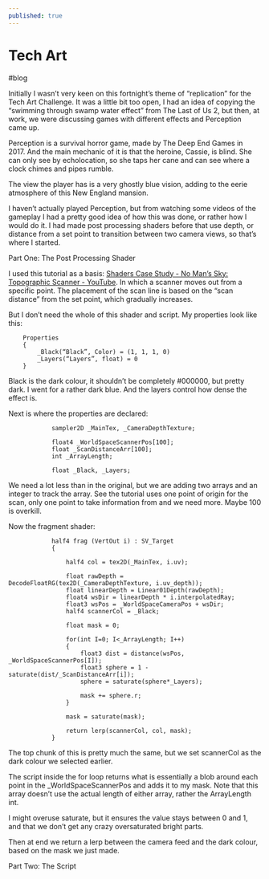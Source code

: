 ```yaml
---
published: true
---
```

# Tech Art
#blog


Initially I wasn’t very keen on this fortnight’s theme of “replication” for the Tech Art Challenge. It was a little bit too open, I had an idea of copying the “swimming through swamp water effect” from The Last of Us 2, but then, at work, we were discussing games with different effects and Perception came up.

Perception is a survival horror game, made by The Deep End Games in 2017. And the main mechanic of it is that the heroine, Cassie, is blind. She can only see by echolocation, so she taps her cane and can see where a clock chimes and pipes rumble.

The view the player has is a very ghostly blue vision, adding to the eerie atmosphere of this New England mansion.

I haven’t actually played Perception, but from watching some videos of the gameplay I had a pretty good idea of how this was done, or rather how I would do it. I had made post processing shaders before that use depth, or distance from a set point to transition between two camera views, so that’s where I started.

Part One: The Post Processing Shader

I used this tutorial as a basis: [Shaders Case Study - No Man’s Sky: Topographic Scanner - YouTube](https://www.youtube.com/watch?v=OKoNp2RqE9A). In which a scanner moves out from a specific point. The placement of the scan line is based on the “scan distance” from the set point, which gradually increases.

But I don’t need the whole of this shader and script. My properties look like this:

~~~
    Properties
    {
        _Black(“Black”, Color) = (1, 1, 1, 0)
        _Layers(“Layers”, float) = 0
    }
~~~

Black is the dark colour, it shouldn’t be completely #000000, but pretty dark. I went for a rather dark blue. And the layers control how dense the effect is.

Next is where the properties are declared:
~~~
            sampler2D _MainTex, _CameraDepthTexture;

            float4 _WorldSpaceScannerPos[100];
            float _ScanDistanceArr[100];
            int _ArrayLength;

            float _Black, _Layers;
~~~

We need a lot less than in the original, but we are adding two arrays and an integer to track the array. See the tutorial uses one point of origin for the scan, only one point to take information from and we need more. Maybe 100 is overkill.

Now the fragment shader:


~~~
            half4 frag (VertOut i) : SV_Target
            {

                half4 col = tex2D(_MainTex, i.uv);

                float rawDepth = DecodeFloatRG(tex2D(_CameraDepthTexture, i.uv_depth));
                float linearDepth = Linear01Depth(rawDepth);
                float4 wsDir = linearDepth * i.interpolatedRay;
                float3 wsPos = _WorldSpaceCameraPos + wsDir;
                half4 scannerCol = _Black;

                float mask = 0;

                for(int I=0; I<_ArrayLength; I++)
                {
                    float3 dist = distance(wsPos, _WorldSpaceScannerPos[I]);
                    float3 sphere = 1 - saturate(dist/_ScanDistanceArr[i]);
                    sphere = saturate(sphere*_Layers);

                    mask += sphere.r;
                }

                mask = saturate(mask);

                return lerp(scannerCol, col, mask);
            }

~~~

The top chunk of this is pretty much the same, but we set scannerCol as the dark colour we selected earlier. 

The script inside the for loop returns what is essentially a blob around each point in the _WorldSpaceScannerPos and adds it to my mask.  Note that this array doesn’t use the actual length of either array, rather the ArrayLength int.

I might overuse saturate, but it ensures the value stays between 0 and 1, and that we don’t get any crazy oversaturated bright parts.

Then at end we return a lerp between the camera feed and the dark colour, based on the mask we just made.

Part Two: The Script
